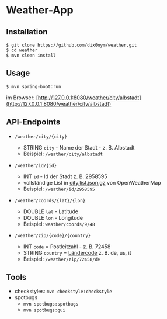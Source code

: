 # Weather-App

## Installation

```
$ git clone https://github.com/dix0nym/weather.git
$ cd weather
$ mvn clean install
```

## Usage

```
$ mvn spring-boot:run
```

im Browser: [http://127.0.0.1:8080/weather/city/albstadt](http://127.0.0.1:8080/weather/city/albstadt)

## API-Endpoints

* `/weather/city/{city}`
  * STRING `city` - Name der Stadt - z. B. Albstadt
  * Beispiel: `/weather/city/albstadt`

* `/weather/id/{id}`
  * INT `id` - Id der Stadt z. B. 2958595
  * vollständige List in [city.list.json.gz](http://bulk.openweathermap.org/sample/) von OpenWeatherMap
  * Beispiel: `/weather/id/2958595`

* `/weather/coords/{lat}/{lon}`
  * DOUBLE `lat` - Latitude
  * DOUBLE `lon` - Longitude
  * Beispiel: `weather/coords/9/48`

* `/weather/zip/{code}/{country}`
  * INT `code` = Postleitzahl - z. B. 72458
  * STRING `country` = [Ländercode](https://en.wikipedia.org/wiki/ISO_3166-1_alpha-2) z. B. de, us, it
  * Beispiel: `/weather/zip/72458/de`

## Tools

* checkstyles: `mvn checkstyle:checkstyle`
* spotbugs
  * `mvn spotbugs:spotbugs`
  * `mvn spotbugs:gui`